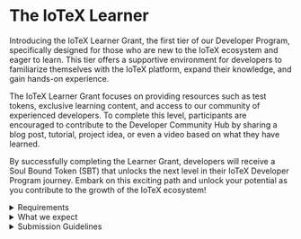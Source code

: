 # The IoTeX Learner

Introducing the IoTeX Learner Grant, the first tier of our Developer Program, specifically designed for those who are new to the IoTeX ecosystem and eager to learn. This tier offers a supportive environment for developers to familiarize themselves with the IoTeX platform, expand their knowledge, and gain hands-on experience.

The IoTeX Learner Grant focuses on providing resources such as test tokens, exclusive learning content, and access to our community of experienced developers. To complete this level, participants are encouraged to contribute to the Developer Community Hub by sharing a blog post, tutorial, project idea, or even a video based on what they have learned.

By successfully completing the Learner Grant, developers will receive a Soul Bound Token (SBT) that unlocks the next level in their IoTeX Developer Program journey. Embark on this exciting path and unlock your potential as you contribute to the growth of the IoTeX ecosystem!

<details>

<summary>Requirements</summary>

* **Active participation in the IoTeX Developer Community:** \
  Join the Developer Program, sign up for the Dev Portal, and engage with fellow developers in the community.
* **Showcase your expertise in a relevant field:** \
  Provide links to past projects, GitHub repositories, or other relevant work that demonstrate your skills and interest in blockchain and the IoTeX ecosystem.

</details>

<details>

<summary>What we expect</summary>

* **Contribute to the IoTeX Developer Portal:** \
  Share your knowledge and expertise by creating a tutorial, guide, project abstract, or blog post on the Developer Hub.
* **Actively participate in the learning process:** \
  Utilize the resources provided, engage with fellow IoTeX developers, and continuously improve your skills and understanding of the platform.

</details>

<details>

<summary>Submission Guidelines</summary>

As an example of a project submission for this tier, you could choose a topic from the IoTeX Academy and create content that builds upon or complements the existing material. This can be in the form of a blog post, tutorial, or video, showcasing your understanding of the topic and your ability to contribute valuable insights to the community. Your submission should demonstrate your creativity, problem-solving skills, and commitment to the growth of the IoTeX ecosystem.

To apply for the IoTeX Learner Grant, please submit the following:

1. A brief introduction of yourself, including your background, skills, and interests in the blockchain and IoTeX ecosystem.
2. A short description of the content you plan to create during the Learner Grant, highlighting your chosen topic and format (e.g., blog post, tutorial, video).
3. Proof of your active participation in the IoTeX Developer Community and any relevant expertise you possess, such as links to past projects or GitHub repositories.

Upon receiving your submission, our team will review it and provide feedback on your proposed content. Once approved, you will gain access to the resources and support necessary to complete the Learner Grant and progress to the next tier in the IoTeX Developer Program.&#x20;

#### For a category specific example visit the [_**Grant Verticals**_](../grant-verticals/) page or the [DePIN Submission Ideas](../halo-grants-program/depin-submission-ideas.md) section.&#x20;

</details>
